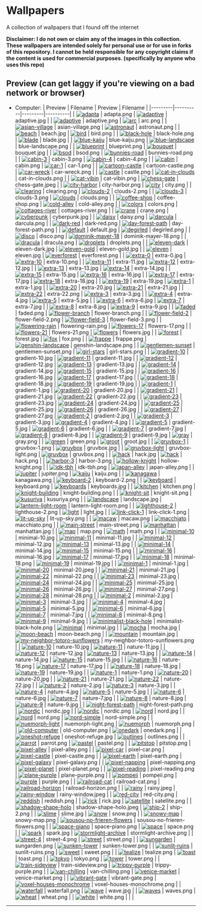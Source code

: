 # Wallpapers
A collection of wallpapers that I found off the internet

**Disclaimer: I do not own or claim any of the images in this collection. These wallpapers are intended solely for personal use or for use in forks of this repository. I cannot be held responsible for any copyright claims if the content is used for commercial purposes. (specifically by anyone who uses this repo)**

## Preview (can get laggy if you're viewing on a bad network or browser)

- Computer:
| Preview | Filename | Preview | Filename |
|---------|----------|---------|----------|
| [![adapta](Computer/adapta.png)](Computer/adapta.png) | adapta.png | [![adaptive](Computer/adaptive.jpg)](Computer/adaptive.jpg) | adaptive.jpg |
| [![adaptive](Computer/adaptive.png)](Computer/adaptive.png) | adaptive.png | [![arc](Computer/arc.png)](Computer/arc.png) | arc.png |
| [![asian-village](Computer/asian-village.png)](Computer/asian-village.png) | asian-village.png | [![astronaut](Computer/astronaut.png)](Computer/astronaut.png) | astronaut.png |
| [![beach](Computer/beach.jpg)](Computer/beach.jpg) | beach.jpg | [![bird](Computer/bird.png)](Computer/bird.png) | bird.png |
| [![black-hole](Computer/black-hole.png)](Computer/black-hole.png) | black-hole.png | [![blade](Computer/blade.jpg)](Computer/blade.jpg) | blade.jpg |
| [![blue-kaiju](Computer/blue-kaiju.png)](Computer/blue-kaiju.png) | blue-kaiju.png | [![blue-landscape](Computer/blue-landscape.png)](Computer/blue-landscape.png) | blue-landscape.png |
| [![blueprint](Computer/blueprint.png)](Computer/blueprint.png) | blueprint.png | [![bouquet](Computer/bouquet.jpg)](Computer/bouquet.jpg) | bouquet.jpg |
| [![bsod](Computer/bsod.png)](Computer/bsod.png) | bsod.png | [![bunnies-road](Computer/bunnies-road.png)](Computer/bunnies-road.png) | bunnies-road.png |
| [![cabin-3](Computer/cabin-3.png)](Computer/cabin-3.png) | cabin-3.png | [![cabin-4](Computer/cabin-4.png)](Computer/cabin-4.png) | cabin-4.png |
| [![cabin](Computer/cabin.png)](Computer/cabin.png) | cabin.png | [![car-1](Computer/car-1.png)](Computer/car-1.png) | car-1.png |
| [![cartoon-castle](Computer/cartoon-castle.png)](Computer/cartoon-castle.png) | cartoon-castle.png | [![car-wreck](Computer/car-wreck.png)](Computer/car-wreck.png) | car-wreck.png |
| [![castle](Computer/castle.png)](Computer/castle.png) | castle.png | [![cat-in-clouds](Computer/cat-in-clouds.png)](Computer/cat-in-clouds.png) | cat-in-clouds.png |
| [![cat-vibin](Computer/cat-vibin.png)](Computer/cat-vibin.png) | cat-vibin.png | [![chess-gate](Computer/chess-gate.jpeg)](Computer/chess-gate.jpeg) | chess-gate.jpeg |
| [![city-harbor](Computer/city-harbor.png)](Computer/city-harbor.png) | city-harbor.png | [![city](Computer/city.png)](Computer/city.png) | city.png |
| [![clearing](Computer/clearing.png)](Computer/clearing.png) | clearing.png | [![clouds-2](Computer/clouds-2.png)](Computer/clouds-2.png) | clouds-2.png |
| [![clouds-3](Computer/clouds-3.png)](Computer/clouds-3.png) | clouds-3.png | [![clouds](Computer/clouds.png)](Computer/clouds.png) | clouds.png |
| [![coffee-shop](Computer/coffee-shop.png)](Computer/coffee-shop.png) | coffee-shop.png | [![cold-alley](Computer/cold-alley.png)](Computer/cold-alley.png) | cold-alley.png |
| [![colors](Computer/colors.png)](Computer/colors.png) | colors.png | [![cottages-river](Computer/cottages-river.png)](Computer/cottages-river.png) | cottages-river.png |
| [![crane](Computer/crane.png)](Computer/crane.png) | crane.png | [![cyberpunk](Computer/cyberpunk.jpg)](Computer/cyberpunk.jpg) | cyberpunk.jpg |
| [![daisy](Computer/daisy.png)](Computer/daisy.png) | daisy.png | [![darcula](Computer/darcula.png)](Computer/darcula.png) | darcula.png |
| [![dark-red](Computer/dark-red.png)](Computer/dark-red.png) | dark-red.png | [![day-forest-path](Computer/day-forest-path.png)](Computer/day-forest-path.png) | day-forest-path.png |
| [![default](Computer/default.jpg)](Computer/default.jpg) | default.jpg | [![degirled](Computer/degirled.png)](Computer/degirled.png) | degirled.png |
| [![disco](Computer/disco.png)](Computer/disco.png) | disco.png | [![dominik-mayer-18](Computer/dominik-mayer-18.png)](Computer/dominik-mayer-18.png) | dominik-mayer-18.png |
| [![dracula](Computer/dracula.png)](Computer/dracula.png) | dracula.png | [![droplets](Computer/droplets.png)](Computer/droplets.png) | droplets.png |
| [![eleven-dark](Computer/eleven-dark.jpg)](Computer/eleven-dark.jpg) | eleven-dark.jpg | [![eleven-gold](Computer/eleven-gold.jpg)](Computer/eleven-gold.jpg) | eleven-gold.jpg |
| [![eleven](Computer/eleven.jpg)](Computer/eleven.jpg) | eleven.jpg | [![everforest](Computer/everforest.png)](Computer/everforest.png) | everforest.png |
| [![extra-0](Computer/extra-0.jpg)](Computer/extra-0.jpg) | extra-0.jpg | [![extra-10](Computer/extra-10.png)](Computer/extra-10.png) | extra-10.png |
| [![extra-11](Computer/extra-11.jpg)](Computer/extra-11.jpg) | extra-11.jpg | [![extra-12](Computer/extra-12.jpg)](Computer/extra-12.jpg) | extra-12.jpg |
| [![extra-13](Computer/extra-13.jpg)](Computer/extra-13.jpg) | extra-13.jpg | [![extra-14](Computer/extra-14.jpg)](Computer/extra-14.jpg) | extra-14.jpg |
| [![extra-15](Computer/extra-15.jpg)](Computer/extra-15.jpg) | extra-15.jpg | [![extra-16](Computer/extra-16.jpg)](Computer/extra-16.jpg) | extra-16.jpg |
| [![extra-17](Computer/extra-17.jpg)](Computer/extra-17.jpg) | extra-17.jpg | [![extra-18](Computer/extra-18.jpg)](Computer/extra-18.jpg) | extra-18.jpg |
| [![extra-19](Computer/extra-19.jpg)](Computer/extra-19.jpg) | extra-19.jpg | [![extra-1](Computer/extra-1.jpg)](Computer/extra-1.jpg) | extra-1.jpg |
| [![extra-20](Computer/extra-20.jpg)](Computer/extra-20.jpg) | extra-20.jpg | [![extra-21](Computer/extra-21.jpg)](Computer/extra-21.jpg) | extra-21.jpg |
| [![extra-22](Computer/extra-22.png)](Computer/extra-22.png) | extra-22.png | [![extra-3](Computer/extra-3.jpg)](Computer/extra-3.jpg) | extra-3.jpg |
| [![extra-4](Computer/extra-4.jpg)](Computer/extra-4.jpg) | extra-4.jpg | [![extra-5](Computer/extra-5.jpg)](Computer/extra-5.jpg) | extra-5.jpg |
| [![extra-6](Computer/extra-6.jpg)](Computer/extra-6.jpg) | extra-6.jpg | [![extra-7](Computer/extra-7.jpg)](Computer/extra-7.jpg) | extra-7.jpg |
| [![extra-8](Computer/extra-8.jpg)](Computer/extra-8.jpg) | extra-8.jpg | [![extra-9](Computer/extra-9.jpg)](Computer/extra-9.jpg) | extra-9.jpg |
| [![faded](Computer/faded.png)](Computer/faded.png) | faded.png | [![flower-branch](Computer/flower-branch.png)](Computer/flower-branch.png) | flower-branch.png |
| [![flower-field-2](Computer/flower-field-2.png)](Computer/flower-field-2.png) | flower-field-2.png | [![flower-field-3](Computer/flower-field-3.png)](Computer/flower-field-3.png) | flower-field-3.png |
| [![flowering-rain](Computer/flowering-rain.png)](Computer/flowering-rain.png) | flowering-rain.png | [![flowers-17](Computer/flowers-17.png)](Computer/flowers-17.png) | flowers-17.png |
| [![flowers-21](Computer/flowers-21.png)](Computer/flowers-21.png) | flowers-21.png | [![flowers](Computer/flowers.jpg)](Computer/flowers.jpg) | flowers.jpg |
| [![forest](Computer/forest.jpg)](Computer/forest.jpg) | forest.jpg | [![fox](Computer/fox.png)](Computer/fox.png) | fox.png |
| [![frappe](Computer/frappe.png)](Computer/frappe.png) | frappe.png | [![genshin-landscape](Computer/genshin-landscape.png)](Computer/genshin-landscape.png) | genshin-landscape.png |
| [![gentlemen-sunset](Computer/gentlemen-sunset.png)](Computer/gentlemen-sunset.png) | gentlemen-sunset.png | [![girl-stars](Computer/girl-stars.png)](Computer/girl-stars.png) | girl-stars.png |
| [![gradient-10](Computer/gradient-10.jpg)](Computer/gradient-10.jpg) | gradient-10.jpg | [![gradient-11](Computer/gradient-11.jpg)](Computer/gradient-11.jpg) | gradient-11.jpg |
| [![gradient-12](Computer/gradient-12.jpg)](Computer/gradient-12.jpg) | gradient-12.jpg | [![gradient-13](Computer/gradient-13.jpg)](Computer/gradient-13.jpg) | gradient-13.jpg |
| [![gradient-14](Computer/gradient-14.jpg)](Computer/gradient-14.jpg) | gradient-14.jpg | [![gradient-15](Computer/gradient-15.jpg)](Computer/gradient-15.jpg) | gradient-15.jpg |
| [![gradient-16](Computer/gradient-16.jpg)](Computer/gradient-16.jpg) | gradient-16.jpg | [![gradient-17](Computer/gradient-17.jpg)](Computer/gradient-17.jpg) | gradient-17.jpg |
| [![gradient-18](Computer/gradient-18.jpg)](Computer/gradient-18.jpg) | gradient-18.jpg | [![gradient-19](Computer/gradient-19.jpg)](Computer/gradient-19.jpg) | gradient-19.jpg |
| [![gradient-1](Computer/gradient-1.jpg)](Computer/gradient-1.jpg) | gradient-1.jpg | [![gradient-20](Computer/gradient-20.jpg)](Computer/gradient-20.jpg) | gradient-20.jpg |
| [![gradient-21](Computer/gradient-21.jpg)](Computer/gradient-21.jpg) | gradient-21.jpg | [![gradient-22](Computer/gradient-22.jpg)](Computer/gradient-22.jpg) | gradient-22.jpg |
| [![gradient-23](Computer/gradient-23.jpg)](Computer/gradient-23.jpg) | gradient-23.jpg | [![gradient-24](Computer/gradient-24.jpg)](Computer/gradient-24.jpg) | gradient-24.jpg |
| [![gradient-25](Computer/gradient-25.jpg)](Computer/gradient-25.jpg) | gradient-25.jpg | [![gradient-26](Computer/gradient-26.jpg)](Computer/gradient-26.jpg) | gradient-26.jpg |
| [![gradient-27](Computer/gradient-27.jpg)](Computer/gradient-27.jpg) | gradient-27.jpg | [![gradient-2](Computer/gradient-2.jpg)](Computer/gradient-2.jpg) | gradient-2.jpg |
| [![gradient-3](Computer/gradient-3.jpg)](Computer/gradient-3.jpg) | gradient-3.jpg | [![gradient-4](Computer/gradient-4.jpg)](Computer/gradient-4.jpg) | gradient-4.jpg |
| [![gradient-5](Computer/gradient-5.jpg)](Computer/gradient-5.jpg) | gradient-5.jpg | [![gradient-6](Computer/gradient-6.jpg)](Computer/gradient-6.jpg) | gradient-6.jpg |
| [![gradient-7](Computer/gradient-7.jpg)](Computer/gradient-7.jpg) | gradient-7.jpg | [![gradient-8](Computer/gradient-8.jpg)](Computer/gradient-8.jpg) | gradient-8.jpg |
| [![gradient-9](Computer/gradient-9.jpg)](Computer/gradient-9.jpg) | gradient-9.jpg | [![gray](Computer/gray.png)](Computer/gray.png) | gray.png |
| [![green](Computer/green.png)](Computer/green.png) | green.png | [![groot](Computer/groot.jpg)](Computer/groot.jpg) | groot.jpg |
| [![gruvbox-1](Computer/gruvbox-1.png)](Computer/gruvbox-1.png) | gruvbox-1.png | [![gruvbox](Computer/gruvbox.jpg)](Computer/gruvbox.jpg) | gruvbox.jpg |
| [![gruvbox-light](Computer/gruvbox-light.png)](Computer/gruvbox-light.png) | gruvbox-light.png | [![gruvbox](Computer/gruvbox.png)](Computer/gruvbox.png) | gruvbox.png |
| [![hack](Computer/hack.jpg)](Computer/hack.jpg) | hack.jpg | [![hack](Computer/hack.png)](Computer/hack.png) | hack.png |
| [![harbor-3](Computer/harbor-3.png)](Computer/harbor-3.png) | harbor-3.png | [![hollow-knight](Computer/hollow-knight.png)](Computer/hollow-knight.png) | hollow-knight.png |
| [![idk-tbh](Computer/idk-tbh.png)](Computer/idk-tbh.png) | idk-tbh.png | [![japan-alley](Computer/japan-alley.png)](Computer/japan-alley.png) | japan-alley.png |
| [![jupiter](Computer/jupiter.png)](Computer/jupiter.png) | jupiter.png | [![kaiju](Computer/kaiju.png)](Computer/kaiju.png) | kaiju.png |
| [![kanagawa](Computer/kanagawa.png)](Computer/kanagawa.png) | kanagawa.png | [![keyboard-2](Computer/keyboard-2.png)](Computer/keyboard-2.png) | keyboard-2.png |
| [![keyboard](Computer/keyboard.png)](Computer/keyboard.png) | keyboard.png | [![keyboards](Computer/keyboards.jpg)](Computer/keyboards.jpg) | keyboards.jpg |
| [![kitchen](Computer/kitchen.png)](Computer/kitchen.png) | kitchen.png | [![knight-building](Computer/knight-building.png)](Computer/knight-building.png) | knight-building.png |
| [![knight-sit](Computer/knight-sit.png)](Computer/knight-sit.png) | knight-sit.png | [![kusuriya](Computer/kusuriya.png)](Computer/kusuriya.png) | kusuriya.png |
| [![landscape](Computer/landscape.jpg)](Computer/landscape.jpg) | landscape.jpg | [![lantern-light-room](Computer/lantern-light-room.png)](Computer/lantern-light-room.png) | lantern-light-room.png |
| [![lighthouse-2](Computer/lighthouse-2.png)](Computer/lighthouse-2.png) | lighthouse-2.png | [![light](Computer/light.jpg)](Computer/light.jpg) | light.jpg |
| [![link-click-1](Computer/link-click-1.png)](Computer/link-click-1.png) | link-click-1.png | [![lit-up-sky](Computer/lit-up-sky.png)](Computer/lit-up-sky.png) | lit-up-sky.png |
| [![macaw](Computer/macaw.png)](Computer/macaw.png) | macaw.png | [![macchiato](Computer/macchiato.png)](Computer/macchiato.png) | macchiato.png |
| [![main-street](Computer/main-street.png)](Computer/main-street.png) | main-street.png | [![manhattan](Computer/manhattan.jpg)](Computer/manhattan.jpg) | manhattan.jpg |
| [![map](Computer/map.png)](Computer/map.png) | map.png | [![math](Computer/math.png)](Computer/math.png) | math.png |
| [![minimal-10](Computer/minimal-10.jpg)](Computer/minimal-10.jpg) | minimal-10.jpg | [![minimal-11](Computer/minimal-11.jpg)](Computer/minimal-11.jpg) | minimal-11.jpg |
| [![minimal-12](Computer/minimal-12.jpg)](Computer/minimal-12.jpg) | minimal-12.jpg | [![minimal-13](Computer/minimal-13.jpg)](Computer/minimal-13.jpg) | minimal-13.jpg |
| [![minimal-14](Computer/minimal-14.jpg)](Computer/minimal-14.jpg) | minimal-14.jpg | [![minimal-15](Computer/minimal-15.png)](Computer/minimal-15.png) | minimal-15.png |
| [![minimal-16](Computer/minimal-16.jpg)](Computer/minimal-16.jpg) | minimal-16.jpg | [![minimal-17](Computer/minimal-17.jpg)](Computer/minimal-17.jpg) | minimal-17.jpg |
| [![minimal-18](Computer/minimal-18.png)](Computer/minimal-18.png) | minimal-18.png | [![minimal-19](Computer/minimal-19.jpg)](Computer/minimal-19.jpg) | minimal-19.jpg |
| [![minimal-1](Computer/minimal-1.jpg)](Computer/minimal-1.jpg) | minimal-1.jpg | [![minimal-20](Computer/minimal-20.jpeg)](Computer/minimal-20.jpeg) | minimal-20.jpeg |
| [![minimal-21](Computer/minimal-21.jpg)](Computer/minimal-21.jpg) | minimal-21.jpg | [![minimal-22](Computer/minimal-22.png)](Computer/minimal-22.png) | minimal-22.png |
| [![minimal-23](Computer/minimal-23.jpg)](Computer/minimal-23.jpg) | minimal-23.jpg | [![minimal-24](Computer/minimal-24.jpg)](Computer/minimal-24.jpg) | minimal-24.jpg |
| [![minimal-25](Computer/minimal-25.jpg)](Computer/minimal-25.jpg) | minimal-25.jpg | [![minimal-26](Computer/minimal-26.jpg)](Computer/minimal-26.jpg) | minimal-26.jpg |
| [![minimal-27](Computer/minimal-27.png)](Computer/minimal-27.png) | minimal-27.png | [![minimal-28](Computer/minimal-28.png)](Computer/minimal-28.png) | minimal-28.png |
| [![minimal-2](Computer/minimal-2.jpg)](Computer/minimal-2.jpg) | minimal-2.jpg | [![minimal-3](Computer/minimal-3.jpg)](Computer/minimal-3.jpg) | minimal-3.jpg |
| [![minimal-4](Computer/minimal-4.jpg)](Computer/minimal-4.jpg) | minimal-4.jpg | [![minimal-5](Computer/minimal-5.jpg)](Computer/minimal-5.jpg) | minimal-5.jpg |
| [![minimal-6](Computer/minimal-6.jpg)](Computer/minimal-6.jpg) | minimal-6.jpg | [![minimal-7](Computer/minimal-7.jpg)](Computer/minimal-7.jpg) | minimal-7.jpg |
| [![minimal-8](Computer/minimal-8.png)](Computer/minimal-8.png) | minimal-8.png | [![minimal-9](Computer/minimal-9.jpg)](Computer/minimal-9.jpg) | minimal-9.jpg |
| [![minimalist-black-hole](Computer/minimalist-black-hole.png)](Computer/minimalist-black-hole.png) | minimalist-black-hole.png | [![minimal](Computer/minimal.jpg)](Computer/minimal.jpg) | minimal.jpg |
| [![mocha](Computer/mocha.jpg)](Computer/mocha.jpg) | mocha.jpg | [![moon-beach](Computer/moon-beach.png)](Computer/moon-beach.png) | moon-beach.png |
| [![mountain](Computer/mountain.jpg)](Computer/mountain.jpg) | mountain.jpg | [![my-neighbor-totoro-sunflowers](Computer/my-neighbor-totoro-sunflowers.png)](Computer/my-neighbor-totoro-sunflowers.png) | my-neighbor-totoro-sunflowers.png |
| [![nature-10](Computer/nature-10.jpg)](Computer/nature-10.jpg) | nature-10.jpg | [![nature-11](Computer/nature-11.jpg)](Computer/nature-11.jpg) | nature-11.jpg |
| [![nature-12](Computer/nature-12.jpg)](Computer/nature-12.jpg) | nature-12.jpg | [![nature-13](Computer/nature-13.jpg)](Computer/nature-13.jpg) | nature-13.jpg |
| [![nature-14](Computer/nature-14.jpg)](Computer/nature-14.jpg) | nature-14.jpg | [![nature-15](Computer/nature-15.jpg)](Computer/nature-15.jpg) | nature-15.jpg |
| [![nature-16](Computer/nature-16.png)](Computer/nature-16.png) | nature-16.png | [![nature-17](Computer/nature-17.jpg)](Computer/nature-17.jpg) | nature-17.jpg |
| [![nature-18](Computer/nature-18.jpg)](Computer/nature-18.jpg) | nature-18.jpg | [![nature-19](Computer/nature-19.jpg)](Computer/nature-19.jpg) | nature-19.jpg |
| [![nature-1](Computer/nature-1.png)](Computer/nature-1.png) | nature-1.png | [![nature-20](Computer/nature-20.jpg)](Computer/nature-20.jpg) | nature-20.jpg |
| [![nature-21](Computer/nature-21.jpg)](Computer/nature-21.jpg) | nature-21.jpg | [![nature-22](Computer/nature-22.jpg)](Computer/nature-22.jpg) | nature-22.jpg |
| [![nature-2](Computer/nature-2.jpg)](Computer/nature-2.jpg) | nature-2.jpg | [![nature-3](Computer/nature-3.jpg)](Computer/nature-3.jpg) | nature-3.jpg |
| [![nature-4](Computer/nature-4.jpg)](Computer/nature-4.jpg) | nature-4.jpg | [![nature-5](Computer/nature-5.jpg)](Computer/nature-5.jpg) | nature-5.jpg |
| [![nature-6](Computer/nature-6.jpg)](Computer/nature-6.jpg) | nature-6.jpg | [![nature-7](Computer/nature-7.jpg)](Computer/nature-7.jpg) | nature-7.jpg |
| [![nature-8](Computer/nature-8.jpg)](Computer/nature-8.jpg) | nature-8.jpg | [![nature-9](Computer/nature-9.jpg)](Computer/nature-9.jpg) | nature-9.jpg |
| [![night-forest-path](Computer/night-forest-path.png)](Computer/night-forest-path.png) | night-forest-path.png | [![nordic](Computer/nordic.jpg)](Computer/nordic.jpg) | nordic.jpg |
| [![nordic](Computer/nordic.png)](Computer/nordic.png) | nordic.png | [![nord](Computer/nord.jpg)](Computer/nord.jpg) | nord.jpg |
| [![nord](Computer/nord.png)](Computer/nord.png) | nord.png | [![nord-simple](Computer/nord-simple.png)](Computer/nord-simple.png) | nord-simple.png |
| [![nuemorph-light](Computer/nuemorph-light.png)](Computer/nuemorph-light.png) | nuemorph-light.png | [![nuemorph](Computer/nuemorph.png)](Computer/nuemorph.png) | nuemorph.png |
| [![old-computer](Computer/old-computer.png)](Computer/old-computer.png) | old-computer.png | [![onedark](Computer/onedark.png)](Computer/onedark.png) | onedark.png |
| [![oneshot-refuge](Computer/oneshot-refuge.jpg)](Computer/oneshot-refuge.jpg) | oneshot-refuge.jpg | [![outlines](Computer/outlines.png)](Computer/outlines.png) | outlines.png |
| [![parrot](Computer/parrot.png)](Computer/parrot.png) | parrot.png | [![pastel](Computer/pastel.png)](Computer/pastel.png) | pastel.png |
| [![pitstop](Computer/pitstop.png)](Computer/pitstop.png) | pitstop.png | [![pixel-alley](Computer/pixel-alley.png)](Computer/pixel-alley.png) | pixel-alley.png |
| [![pixel-car](Computer/pixel-car.png)](Computer/pixel-car.png) | pixel-car.png | [![pixel-castle](Computer/pixel-castle.png)](Computer/pixel-castle.png) | pixel-castle.png |
| [![pixel-earth](Computer/pixel-earth.png)](Computer/pixel-earth.png) | pixel-earth.png | [![pixel-galaxy](Computer/pixel-galaxy.png)](Computer/pixel-galaxy.png) | pixel-galaxy.png |
| [![pixel-napping](Computer/pixel-napping.png)](Computer/pixel-napping.png) | pixel-napping.png | [![pixel-planet](Computer/pixel-planet.png)](Computer/pixel-planet.png) | pixel-planet.png |
| [![pixel-reading](Computer/pixel-reading.png)](Computer/pixel-reading.png) | pixel-reading.png | [![plane-purple](Computer/plane-purple.png)](Computer/plane-purple.png) | plane-purple.png |
| [![pompeii](Computer/pompeii.png)](Computer/pompeii.png) | pompeii.png | [![purple](Computer/purple.png)](Computer/purple.png) | purple.png |
| [![railroad-cat](Computer/railroad-cat.png)](Computer/railroad-cat.png) | railroad-cat.png | [![railroad-horizon](Computer/railroad-horizon.png)](Computer/railroad-horizon.png) | railroad-horizon.png |
| [![rainy](Computer/rainy.jpeg)](Computer/rainy.jpeg) | rainy.jpeg | [![rainy-window](Computer/rainy-window.jpeg)](Computer/rainy-window.jpeg) | rainy-window.jpeg |
| [![red-city](Computer/red-city.png)](Computer/red-city.png) | red-city.png | [![reddish](Computer/reddish.png)](Computer/reddish.png) | reddish.png |
| [![rick](Computer/rick.jpg)](Computer/rick.jpg) | rick.jpg | [![satellite](Computer/satellite.png)](Computer/satellite.png) | satellite.png |
| [![shadow-shape-holo](Computer/shadow-shape-holo.jpeg)](Computer/shadow-shape-holo.jpeg) | shadow-shape-holo.jpeg | [![ship-2](Computer/ship-2.png)](Computer/ship-2.png) | ship-2.png |
| [![slime](Computer/slime.jpg)](Computer/slime.jpg) | slime.jpg | [![snow](Computer/snow.png)](Computer/snow.png) | snow.png |
| [![snowy-map](Computer/snowy-map.png)](Computer/snowy-map.png) | snowy-map.png | [![sousou-no-frieren-flowers](Computer/sousou-no-frieren-flowers.png)](Computer/sousou-no-frieren-flowers.png) | sousou-no-frieren-flowers.png |
| [![space-piano](Computer/space-piano.png)](Computer/space-piano.png) | space-piano.png | [![space](Computer/space.png)](Computer/space.png) | space.png |
| [![spark](Computer/spark.jpg)](Computer/spark.jpg) | spark.jpg | [![stormlight-archive](Computer/stormlight-archive.png)](Computer/stormlight-archive.png) | stormlight-archive.png |
| [![street-4](Computer/street-4.png)](Computer/street-4.png) | street-4.png | [![street](Computer/street.png)](Computer/street.png) | street.png |
| [![sungarden](Computer/sungarden.png)](Computer/sungarden.png) | sungarden.png | [![sunken-tower](Computer/sunken-tower.png)](Computer/sunken-tower.png) | sunken-tower.png |
| [![sunlit-ruins](Computer/sunlit-ruins.png)](Computer/sunlit-ruins.png) | sunlit-ruins.png | [![sweet](Computer/sweet.png)](Computer/sweet.png) | sweet.png |
| [![tealize](Computer/tealize.png)](Computer/tealize.png) | tealize.png | [![toast](Computer/toast.png)](Computer/toast.png) | toast.png |
| [![tokyo](Computer/tokyo.png)](Computer/tokyo.png) | tokyo.png | [![tower](Computer/tower.png)](Computer/tower.png) | tower.png |
| [![train-sideview](Computer/train-sideview.png)](Computer/train-sideview.png) | train-sideview.png | [![trippy-purple](Computer/trippy-purple.png)](Computer/trippy-purple.png) | trippy-purple.png |
| [![van-chilling](Computer/van-chilling.png)](Computer/van-chilling.png) | van-chilling.png | [![venice-market](Computer/venice-market.png)](Computer/venice-market.png) | venice-market.png |
| [![vibrant-gate](Computer/vibrant-gate.png)](Computer/vibrant-gate.png) | vibrant-gate.png | [![voxel-houses-monochrome](Computer/voxel-houses-monochrome.png)](Computer/voxel-houses-monochrome.png) | voxel-houses-monochrome.png |
| [![waterfall](Computer/waterfall.png)](Computer/waterfall.png) | waterfall.png | [![wave](Computer/wave.jpg)](Computer/wave.jpg) | wave.jpg |
| [![waves](Computer/waves.png)](Computer/waves.png) | waves.png | [![wheat](Computer/wheat.png)](Computer/wheat.png) | wheat.png |
| [![white](Computer/white.png)](Computer/white.png) | white.png | | |

---
